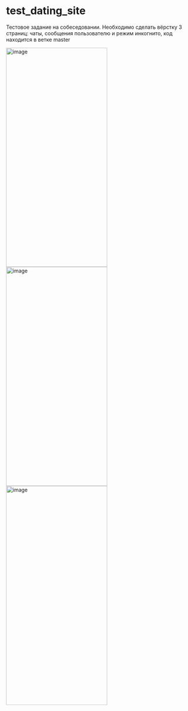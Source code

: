 # test_dating_site
Тестовое задание на собеседовании. Необходимо сделать вёрстку 3 страниц: чаты, сообщения пользователю и режим инкогнито, код находится в ветке master

<img width="275" height="597" alt="image" src="https://github.com/user-attachments/assets/6d50c267-8ad6-4520-8e55-fb4075c6603d" />
<img width="275" height="597" alt="image" src="https://github.com/user-attachments/assets/1a528f9c-c97e-4ef0-88f6-d85d1de2f81e" />
<img width="275" height="597" alt="image" src="https://github.com/user-attachments/assets/ad7fb413-3cf0-47e3-9858-040289d1733a" />
